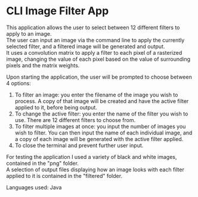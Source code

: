 # CLI Image Filter App

This application allows the user to select between 12 different filters to apply to an image.  
The user can input an image via the command line to apply the currently selected filter, and a filtered image will be generated and output.   
It uses a convolution matrix to apply a filter to each pixel of a rasterized image, changing the value of each pixel based on the value of surrounding pixels and the matrix weights.

Upon starting the application, the user will be prompted to choose between 4 options:

1.  To filter an image: you enter the filename of the image you wish to process. A copy of that image will be created and have the active filter applied to it, before being output.
2.  To change the active filter: you enter the name of the filter you wish to use. There are 12 different filters to choose from.
3.  To filter multiple images at once: you input the number of images you wish to filter. You can then input the name of each individual image, and a copy of each image will be generated with the active filter applied.
4.  To close the terminal and prevent further user input.

For testing the application I used a variety of black and white images, contained in the "png" folder.    
A selection of output files displaying how an image looks with each filter applied to it is contained in the "filtered" folder.

Languages used: Java
